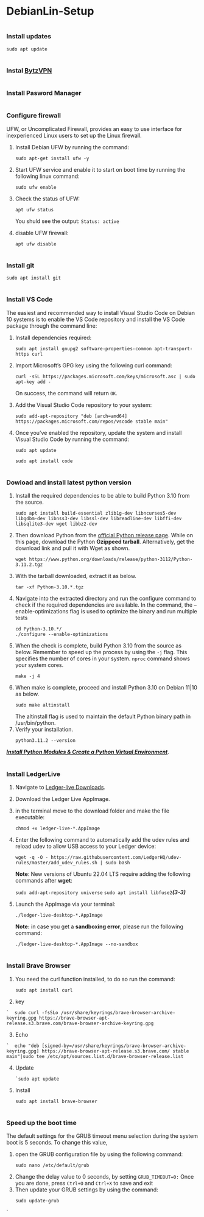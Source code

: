 # DebianLin-Setup
#
### Install updates
```
sudo apt update
```
#
### Instal [BytzVPN](https://bytzvpn.com/installation.php)

#
### Install Pasword Manager
#
### Configure firewall
UFW, or Uncomplicated Firewall, provides an easy to use interface for inexperienced Linux users to set up the Linux firewall.


1. Install Debian UFW by running the command:
   ```
   sudo apt-get install ufw -y
   ```
2. Start UFW service and enable it to start on boot time by running the following linux command:
   ```
   sudo ufw enable
   ```
3. Check the status of UFW:
   ```
   apt ufw status
   ```
   You shuld see the output: `Status: active`
   
   
4. disable UFW firewall:
   ```
   apt ufw disable
   ```

#
### Install git
```
sudo apt install git
```
#
### Install VS Code
The easiest and recommended way to install Visual Studio Code on Debian 10 systems is to enable the VS Code repository and install the VS Code package through the command line:


1. Install dependencies required:
   ```
   sudo apt install gnupg2 software-properties-common apt-transport-https curl
   ```
2. Import Microsoft’s GPG key using the following curl command:
   ```
   curl -sSL https://packages.microsoft.com/keys/microsoft.asc | sudo apt-key add -
   ```
   On success, the command will return `OK`.

3. Add the Visual Studio Code repository to your system:
   ```
   sudo add-apt-repository "deb [arch=amd64] https://packages.microsoft.com/repos/vscode stable main"
   ```

4. Once you’ve enabled the repository, update the system and install Visual Studio Code by running the command:

   ```
   sudo apt update
   ```
   ```
   sudo apt install code
   ```
#
### Dowload and install latest python version 
1. Install the required dependencies to be able to build Python 3.10 from the source.
   ```
   sudo apt install build-essential zlib1g-dev libncurses5-dev libgdbm-dev libnss3-dev libssl-dev libreadline-dev libffi-dev libsqlite3-dev wget libbz2-dev
   ```
2. Then download Python from the [official Python release page](https://www.python.org/downloads/source/). While on this page, download the Python **Gzippeed tarball**. Alternatively, get the download link and pull it with Wget as shown.
   ```
   wget https://www.python.org/downloads/release/python-3112/Python-3.11.2.tgz
   ```   
3. With the tarball downloaded, extract it as below.
   ```
   tar -xf Python-3.10.*.tgz
   ```
4. Navigate into the extracted directory and run the configure command to check if the required dependencies are available. In the command, the –enable-optimizations flag is used to optimize the binary and run multiple tests
   ```
   cd Python-3.10.*/
   ./configure --enable-optimizations
   ```
5. When the check is complete, build Python 3.10 from the source as below. Remember to speed up the process by using the `-j` flag. This specifies the number of cores in your system. `nproc` command shows your system cores.
   ```
   make -j 4
   ```
6. When make is complete, proceed and install Python 3.10 on Debian 11|10 as below.
   ```
   sudo make altinstall
   ```
   The altinstall flag is used to maintain the default Python binary path in /usr/bin/python.
7. Verify your installation.
   ```
   python3.11.2 --version
   ```
[***Install Python Modules & Create a Python Virtual Environment***](https://computingforgeeks.com/how-to-install-python-on-debian-linux/).
#
### Install LedgerLive
1. Navigate to [Ledger-live Downloads](https://www.ledger.com/ledger-live).
2. Download the Ledger Live AppImage.
3. in the terminal move to the download folder and make the file executable: 
   ```
   chmod +x ledger-live-*.AppImage
   ```
4. Enter the following command to automatically add the udev rules and reload udev to allow USB access to your Ledger device:
   ```
   wget -q -O - https://raw.githubusercontent.com/LedgerHQ/udev-rules/master/add_udev_rules.sh | sudo bash
   ```
   **Note**: New versions of Ubuntu 22.04 LTS require adding the following commands after **wget**:

   `sudo add-apt-repository universe`
   `sudo apt install libfuse2`___(3-3)___
5. Launch the AppImage via your terminal:
   ```
   ./ledger-live-desktop-*.AppImage
   ```
   **Note:** in case you get a **sandboxing error**, please run the following command: 
   ```
   ./ledger-live-desktop-*.AppImage --no-sandbox
   ```
#
 ### Install Brave Browser
 
1. You need the curl function installed, to do so run the command:
   ```
   sudo apt install curl
   ```
2. key
```
`  sudo curl -fsSLo /usr/share/keyrings/brave-browser-archive-keyring.gpg https://brave-browser-apt-          release.s3.brave.com/brave-browser-archive-keyring.gpg
   ```
3. Echo
```
`  echo "deb [signed-by=/usr/share/keyrings/brave-browser-archive-keyring.gpg] https://brave-browser-apt-release.s3.brave.com/ stable main"|sudo tee /etc/apt/sources.list.d/brave-browser-release.list
```
  
4. Update
   ```
   `sudo apt update
   ```
5. Install 
   ```
   sudo apt install brave-browser
   ```
#
### Speed up the boot time
The default settings for the GRUB timeout menu selection during the system boot is 5 seconds. To change this value, 


1. open the GRUB configuration file by using the following command:
   ```
   sudo nano /etc/default/grub
   ```
2. Change the delay value to 0 seconds, by setting `GRUB_TIMEOUT=0:`
Once you are done, press `Ctrl+O` and `Ctrl+X` to save and exit 
3. Then update your GRUB settings by using the command:
   ```
   sudo update-grub
   ```
`



